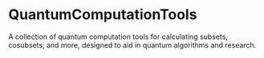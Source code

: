 # QuantumComputationTools
A collection of quantum computation tools for calculating subsets, cosubsets, and more, designed to aid in quantum algorithms and research.
